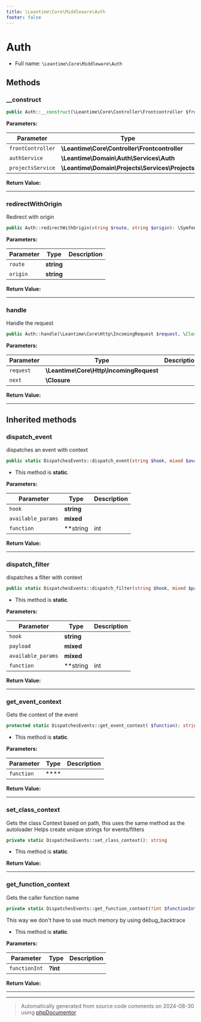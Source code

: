 ```yaml
---
title: \Leantime\Core\Middleware\Auth
footer: false
---
```


# Auth





* Full name: `\Leantime\Core\Middleware\Auth`



## Methods

### __construct



```php
public Auth::__construct(\Leantime\Core\Controller\Frontcontroller $frontController, \Leantime\Domain\Auth\Services\Auth $authService, \Leantime\Domain\Projects\Services\Projects $projectsService): mixed
```








**Parameters:**

| Parameter | Type | Description |
|-----------|------|-------------|
| `frontController` | **\Leantime\Core\Controller\Frontcontroller** |  |
| `authService` | **\Leantime\Domain\Auth\Services\Auth** |  |
| `projectsService` | **\Leantime\Domain\Projects\Services\Projects** |  |


**Return Value:**





---
### redirectWithOrigin

Redirect with origin

```php
public Auth::redirectWithOrigin(string $route, string $origin): \Symfony\Component\HttpFoundation\Response|\Symfony\Component\HttpFoundation\RedirectResponse
```








**Parameters:**

| Parameter | Type | Description |
|-----------|------|-------------|
| `route` | **string** |  |
| `origin` | **string** |  |


**Return Value:**





---
### handle

Handle the request

```php
public Auth::handle(\Leantime\Core\Http\IncomingRequest $request, \Closure $next): \Symfony\Component\HttpFoundation\Response
```








**Parameters:**

| Parameter | Type | Description |
|-----------|------|-------------|
| `request` | **\Leantime\Core\Http\IncomingRequest** |  |
| `next` | **\Closure** |  |


**Return Value:**





---


## Inherited methods

### dispatch_event

dispatches an event with context

```php
public static DispatchesEvents::dispatch_event(string $hook, mixed $available_params = [], string|int|null $function = null): void
```



* This method is **static**.




**Parameters:**

| Parameter | Type | Description |
|-----------|------|-------------|
| `hook` | **string** |  |
| `available_params` | **mixed** |  |
| `function` | **string|int|null** |  |


**Return Value:**





---
### dispatch_filter

dispatches a filter with context

```php
public static DispatchesEvents::dispatch_filter(string $hook, mixed $payload, mixed $available_params = [], string|int|null $function = null): mixed
```



* This method is **static**.




**Parameters:**

| Parameter | Type | Description |
|-----------|------|-------------|
| `hook` | **string** |  |
| `payload` | **mixed** |  |
| `available_params` | **mixed** |  |
| `function` | **string|int|null** |  |


**Return Value:**





---
### get_event_context

Gets the context of the event

```php
protected static DispatchesEvents::get_event_context( $function): string
```



* This method is **static**.




**Parameters:**

| Parameter | Type | Description |
|-----------|------|-------------|
| `function` | **** |  |


**Return Value:**





---
### set_class_context

Gets the class Context based on path, this uses the same method as the autoloader
Helps create unique strings for events/filters

```php
private static DispatchesEvents::set_class_context(): string
```



* This method is **static**.





**Return Value:**





---
### get_function_context

Gets the caller function name

```php
private static DispatchesEvents::get_function_context(?int $functionInt = null): string
```

This way we don't have to use much memory by using debug_backtrace

* This method is **static**.




**Parameters:**

| Parameter | Type | Description |
|-----------|------|-------------|
| `functionInt` | **?int** |  |


**Return Value:**





---


---
> Automatically generated from source code comments on 2024-08-30 using [phpDocumentor](http://www.phpdoc.org/)
